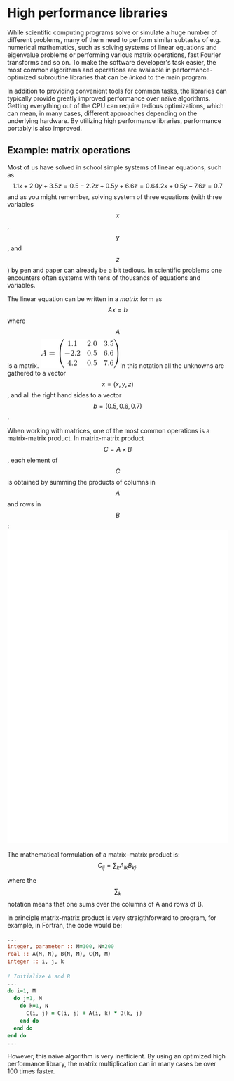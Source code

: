 # High performance libraries

While scientific computing programs solve or simulate a huge
number of different problems, many of them need to perform similar
subtasks of e.g. numerical mathematics, such as solving systems of
linear equations and eigenvalue problems or performing various matrix
operations, fast Fourier transforms and so on. To make the software
developer's task easier, the most common algorithms and operations are
available in performance-optimized subroutine libraries that can be
*linked* to the main program.

In addition to providing convenient tools for common tasks, the
libraries can typically provide greatly improved performance over
naïve algorithms. Getting everything out of the CPU can require
tedious optimizations, which can mean, in many cases, different
approaches depending on the underlying hardware. By utilizing high
performance libraries, performance portably is also improved.

## Example: matrix operations

Most of us have solved in school simple systems of linear equations,
such as
$$
 1.1 x + 2.0 y + 3.5 z = 0.5
-2.2 x + 0.5 y + 6.6 z = 0.6
 4.2 x + 0.5 y - 7.6 z = 0.7
$$
and as you might remember, solving system of three equations (with
three variables $$x$$, $$y$$, and $$z$$) by pen and paper can already
be a bit tedious. In scientific problems one encounters often systems
with tens of thousands of equations and variables.

The linear equation can be written in a *matrix* form as
$$
A x = b
$$
where $$A$$ is a matrix.
![Matrix A](images/matrix_A.png)
In this notation all the unknowns are gathered to a vector $$x = (x, y,
z)$$, and all the right hand sides to a vector $$b = (0.5, 0.6,
0.7)$$.

When working with matrices, one of the most common operations is a
matrix-matrix product. In matrix-matrix product $$C = A \times B$$,
each element of $$C$$ is obtained by summing the products of columns
in $$A$$ and rows in $$B$$:
![Matrix-matrix product](images/matrix-product.svg)

The mathematical formulation of a matrix–matrix
product is:
$$
C_{ij} = \sum_k A_{ik} B_{kj}.
$$

where the $$\sum_k$$ notation means that one sums over the columns of
A and rows of B.

In principle matrix-matrix product is very straigthforward to program,
for example, in Fortran, the code would be:
```fortran
...
integer, parameter :: M=100, N=200
real :: A(M, N), B(N, M), C(M, M)
integer :: i, j, k

! Initialize A and B
...
do i=1, M
  do j=1, M
    do k=1, N
      C(i, j) = C(i, j) + A(i, k) * B(k, j)
    end do
  end do
end do
...
```
However, this naïve algorithm is very inefficient. By using an optimized
high performance library, the matrix multiplication can in many cases be
over 100 times faster.
